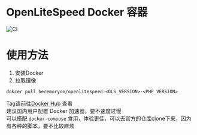 # OpenLiteSpeed Docker 容器
![CI](https://github.com/FloppyDisk-FD/OLS-Docker/workflows/CI/badge.svg)
# 使用方法
1. 安装Docker
2. 拉取镜像
```shell
dokcer pull heremoryoo/openlitespeed:<OLS_VERSION>-<PHP_VERSION>
```
Tag请前往[Docker Hub](https://hub.docker.com/r/heremoryoo/openlitespeed) 查看  
建议国内用户配置 Docker 加速器，要不速度过慢  
可以搭配 `docker-compose` 食用，体验更佳，可以去官方的仓库clone下来，因为有各种的脚本，要不比较麻烦
